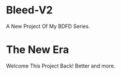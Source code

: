 # Bleed-V2
A New Project Of My BDFD Series.

# The New Era
Welcome This Project Back! Better and more. 
